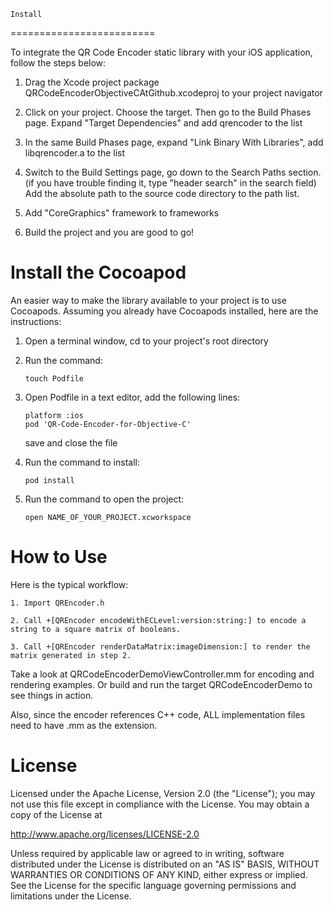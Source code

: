 	Install
=========================

To integrate the QR Code Encoder static library with your iOS application, follow the steps below:

1. Drag the Xcode project package QRCodeEncoderObjectiveCAtGithub.xcodeproj to your project navigator

2. Click on your project. Choose the target. Then go to the Build Phases page. 
   Expand "Target Dependencies" and add qrencoder to the list

3. In the same Build Phases page, expand "Link Binary With Libraries", add libqrencoder.a to the list

4. Switch to the Build Settings page, go down to the Search Paths section. (if you have trouble finding it, type "header search" in the search field)
   Add the absolute path to the source code directory to the path list.
   
5. Add "CoreGraphics" framework to frameworks

6. Build the project and you are good to go!
    
Install the Cocoapod
=========================
An easier way to make the library available to your project is to use Cocoapods. Assuming you already have 
Cocoapods installed, here are the instructions:
    
1. Open a terminal window, cd to your project's root directory
2. Run the command:

    ```
    touch Podfile
    ```
    
3. Open Podfile in a text editor, add the following lines:

    ```
    platform :ios
    pod 'QR-Code-Encoder-for-Objective-C'
    ```
    
    save and close the file
4. Run the command to install:

    ```
    pod install
    ```
    
5. Run the command to open the project:

    ```
    open NAME_OF_YOUR_PROJECT.xcworkspace
    ```

How to Use
=========================

Here is the typical workflow:

    1. Import QREncoder.h
   
    2. Call +[QREncoder encodeWithECLevel:version:string:] to encode a string to a square matrix of booleans.
   
    3. Call +[QREncoder renderDataMatrix:imageDimension:] to render the matrix generated in step 2.

Take a look at QRCodeEncoderDemoViewController.mm for encoding and rendering examples.
Or build and run the target QRCodeEncoderDemo to see things in action.

Also, since the encoder references C++ code, ALL implementation files need to have .mm as the extension.
 
License
=========================

Licensed under the Apache License, Version 2.0 (the "License");
you may not use this file except in compliance with the License.
You may obtain a copy of the License at

http://www.apache.org/licenses/LICENSE-2.0

Unless required by applicable law or agreed to in writing, software
distributed under the License is distributed on an "AS IS" BASIS,
WITHOUT WARRANTIES OR CONDITIONS OF ANY KIND, either express or implied.
See the License for the specific language governing permissions and
limitations under the License.

